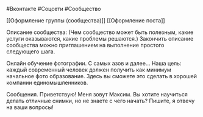 #Вконтакте #Соцсети #Сообщество 

[[Оформление группы (сообщества)]]
[[Оформление поста]]

Описание сообщества: (Чем сообщество может быть полезным, какие услуги оказываются, какие проблемы решаются.)
Закончить описание сообщества можно приглашением на выполнение простого следующего шага.

Онлайн обучение фотографии. С самых азов и далее... 
Наша цель: каждый современный человек должен получить как минимум начальное фото образование.
Здесь вы сможете это сделать в хорошей компании единомышленников. 


Сообщения.
Приветствую! Меня зовут Максим. 
Вы хотите научиться делать отличные снимки, но не знаете с чего начать? 
Пишите, я отвечу на ваши вопросы!


